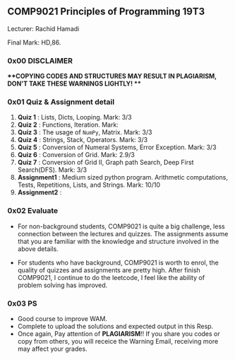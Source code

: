 ## COMP9021 Principles of Programming 19T3


Lecturer: Rachid Hamadi

Final Mark: HD,86.

### 0x00 DISCLAIMER
**\*\*COPYING CODES AND STRUCTURES MAY RESULT IN PLAGIARISM, DON'T TAKE THESE WARNINGS LIGHTLY! \*\***



### 0x01 Quiz & Assignment detail
1. **Quiz 1** : Lists, Dicts, Looping. Mark: 3/3
2. **Quiz 2** : Functions, Iteration. Mark:
3. **Quiz 3** : The usage of ``NumPy``, Matrix. Mark: 3/3
4. **Quiz 4** : Strings, Stack, Operators. Mark: 3/3
5. **Quiz 5** : Conversion of Numeral Systems, Error Exception. Mark: 3/3
6. **Quiz 6** : Conversion of Grid. Mark: 2.9/3
7. **Quiz 7** : Conversion of Grid II, Graph path Search, Deep First Search(DFS). Mark: 3/3
8. **Assignment1** : Medium sized python program.  Arithmetic computations, Tests, Repetitions, Lists, and Strings. Mark: 10/10
9. **Assignment2** : 


### 0x02 Evaluate
- For non-background students, COMP9021 is quite a big challenge, less connection between the lectures and quizzes. The assignments assume that you are familiar with the knowledge and structure involved in the above details.

- For students who have background, COMP9021 is worth to enrol, the quality of quizzes and assignments are pretty high. After finish COMP9021, I continue to do the leetcode, I feel like the ability of problem solving has improved.

### 0x03 PS
- Good course to improve WAM.
- Complete to upload the solutions and expected output in this Resp.
- Once again, Pay attention of **PLAGIARISM**!! If you share you codes or copy from others, you will receice the Warning Email, receiving more may affect your grades.

